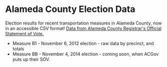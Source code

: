 Alameda County Election Data
====================

Election results for recent transportation measures in Alameda County, now in an accessible CSV format! 
[Data from Alameda County Registrar's Official Statement of Vote.](http://www.co.alameda.ca.us/rov/sov.htm)

* Measure B1 - November 6, 2012 election - raw data by precinct, and totals
* Measure BB - November 4, 2014 election - coming soon, when ACGov puts up their SOV.
